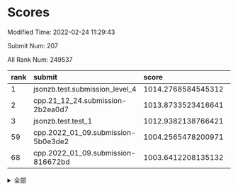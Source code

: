 # Scores

Modified Time: 2022-02-24 11:29:43

Submit Num: 207

All Rank Num: 249537

| rank |               submit               |       score        |       sigma        | pk_num |
| :--- | :--------------------------------- | :----------------- | :----------------- | :----- |
| 1    | jsonzb.test.submission_level_4     | 1014.2768584545312 | 0.8238401249926119 | 4825   |
| 2    | cpp.21_12_24.submission-2b2ea0d7   | 1013.8733523416641 | 0.8331659097097408 | 4821   |
| 3    | jsonzb.test.test_1                 | 1012.9382138766421 | 0.7982906016726858 | 4820   |
| 59   | cpp.2022_01_09.submission-5b0e3de2 | 1004.2565478200971 | 0.7141013532595477 | 4819   |
| 68   | cpp.2022_01_09.submission-816672bd | 1003.6412208135132 | 0.7146387718681183 | 4823   |


<details>
<summary>全部</summary>

| rank |                 submit                 |       score        |       sigma        | pk_num |
| :--- | :------------------------------------- | :----------------- | :----------------- | :----- |
| 1    | jsonzb.test.submission_level_4         | 1014.2768584545312 | 0.8238401249926119 | 4825   |
| 2    | cpp.21_12_24.submission-2b2ea0d7       | 1013.8733523416641 | 0.8331659097097408 | 4821   |
| 3    | jsonzb.test.test_1                     | 1012.9382138766421 | 0.7982906016726858 | 4820   |
| 4    | gobigger.level_3.submission_level_3_39 | 1012.1490144797332 | 0.781544614092027  | 4817   |
| 5    | gobigger.level_3.submission_level_3_25 | 1011.5445259091513 | 0.7617859890432488 | 4820   |
| 6    | gobigger.level_3.submission_level_3_1  | 1011.0551646410604 | 0.7699446490397225 | 4826   |
| 7    | gobigger.level_3.submission_level_3_41 | 1011.0136959780482 | 0.7766787314625399 | 4825   |
| 8    | gobigger.level_3.submission_level_3_7  | 1010.9735200560374 | 0.7671511905671619 | 4823   |
| 9    | gobigger.level_3.submission_level_3_2  | 1010.841160932724  | 0.7668530411702758 | 4818   |
| 10   | gobigger.level_3.submission_level_3_32 | 1010.8276184708008 | 0.7762008361541466 | 4815   |
| 11   | gobigger.level_3.submission_level_3_11 | 1010.8090768839052 | 0.7871109814126821 | 4826   |
| 12   | gobigger.level_3.submission_level_3_42 | 1010.5958765709198 | 0.764058174317655  | 4826   |
| 13   | gobigger.level_3.submission_level_3_15 | 1010.5676160802789 | 0.7640856230813866 | 4821   |
| 14   | gobigger.level_3.submission_level_3_45 | 1010.4791400922697 | 0.7496981035719353 | 4818   |
| 15   | gobigger.level_3.submission_level_3_43 | 1010.3992304597435 | 0.751440931772443  | 4824   |
| 16   | gobigger.level_3.submission_level_3_16 | 1010.3778034852031 | 0.774094003283847  | 4824   |
| 17   | gobigger.level_3.submission_level_3_37 | 1010.2741015679494 | 0.7701910784319067 | 4826   |
| 18   | gobigger.level_3.submission_level_3_33 | 1010.2153377566809 | 0.7500178192801008 | 4820   |
| 19   | gobigger.level_3.submission_level_3_26 | 1010.1740303872944 | 0.7757357744232636 | 4820   |
| 20   | gobigger.level_3.submission_level_3_9  | 1010.1510975211073 | 0.7632997799926633 | 4820   |
| 21   | gobigger.level_3.submission_level_3_23 | 1010.1477203940237 | 0.7475151537131232 | 4820   |
| 22   | gobigger.level_3.submission_level_3_30 | 1010.1464990268624 | 0.7554474048502446 | 4820   |
| 23   | gobigger.level_3.submission_level_3_0  | 1010.1246444316133 | 0.7582725753155103 | 4819   |
| 24   | gobigger.level_3.submission_level_3_46 | 1010.0556677022485 | 0.7631226673018303 | 4826   |
| 25   | gobigger.level_3.submission_level_3_34 | 1010.0320265540319 | 0.7580427054448314 | 4822   |
| 26   | gobigger.level_3.submission_level_3_20 | 1010.0212506410664 | 0.7376210177809616 | 4825   |
| 27   | gobigger.level_3.submission_level_3_48 | 1009.9878154711788 | 0.7695213264776941 | 4824   |
| 28   | gobigger.level_3.submission_level_3_35 | 1009.9820993359073 | 0.756680368900315  | 4829   |
| 29   | gobigger.level_3.submission_level_3_36 | 1009.9495639704321 | 0.7536486978380456 | 4821   |
| 30   | gobigger.level_3.submission_level_3_28 | 1009.9397790847901 | 0.7550208270056759 | 4822   |
| 31   | gobigger.level_3.submission_level_3_27 | 1009.8341901075156 | 0.7470603707209142 | 4823   |
| 32   | gobigger.level_3.submission_level_3_3  | 1009.7913340617811 | 0.7567605053222686 | 4825   |
| 33   | gobigger.level_3.submission_level_3_17 | 1009.697157264662  | 0.7453617950115727 | 4827   |
| 34   | gobigger.level_3.submission_level_3_38 | 1009.6659304857199 | 0.7542294142977413 | 4822   |
| 35   | gobigger.level_3.submission_level_3_21 | 1009.6190236189443 | 0.741792039714774  | 4825   |
| 36   | gobigger.level_3.submission_level_3_10 | 1009.6053787765023 | 0.7732738021273842 | 4818   |
| 37   | gobigger.level_3.submission_level_3_12 | 1009.5837923765533 | 0.762190055651973  | 4824   |
| 38   | gobigger.level_3.submission_level_3_24 | 1009.4598583126339 | 0.7670570983987635 | 4824   |
| 39   | gobigger.level_3.submission_level_3_8  | 1009.447078767527  | 0.7454785151883893 | 4824   |
| 40   | gobigger.level_3.submission_level_3_6  | 1009.4470266852597 | 0.7519957425265881 | 4823   |
| 41   | gobigger.level_3.submission_level_3_18 | 1009.4434898339509 | 0.7465008893555134 | 4821   |
| 42   | gobigger.level_3.submission_level_3_49 | 1009.4432566059371 | 0.7409639164847865 | 4819   |
| 43   | gobigger.level_3.submission_level_3_13 | 1009.4071649415584 | 0.7258479740787128 | 4822   |
| 44   | gobigger.level_3.submission_level_3_19 | 1009.3749484696026 | 0.7640585959735167 | 4824   |
| 45   | gobigger.level_3.submission_level_3_47 | 1009.2987745701178 | 0.7689052921018527 | 4824   |
| 46   | gobigger.level_3.submission_level_3_22 | 1009.2513205169105 | 0.7519717614433009 | 4822   |
| 47   | gobigger.level_3.submission_level_3_40 | 1009.1377975452274 | 0.7475645472615777 | 4825   |
| 48   | gobigger.level_3.submission_level_3_14 | 1009.1105696287915 | 0.7569511204697984 | 4823   |
| 49   | gobigger.level_3.submission_level_3_4  | 1009.0918500726083 | 0.7529604056683741 | 4821   |
| 50   | gobigger.level_3.submission_level_3_29 | 1009.0099227898754 | 0.7409207355178352 | 4823   |
| 51   | gobigger.level_3.submission_level_3_5  | 1008.6760535920521 | 0.7250332906824755 | 4822   |
| 52   | gobigger.level_3.submission_level_3_31 | 1008.513943829892  | 0.7401944468931668 | 4823   |
| 53   | gobigger.level_3.submission_level_3_44 | 1008.2813944335993 | 0.7222544528461564 | 4822   |
| 54   | gobigger.level_1.submission_level_1_29 | 1005.6250049806839 | 0.732473656518054  | 4819   |
| 55   | gobigger.level_1.submission_level_1_23 | 1005.0769807248867 | 0.7236058032296132 | 4823   |
| 56   | gobigger.level_1.submission_level_1_27 | 1004.9424434493232 | 0.7226558350085138 | 4822   |
| 57   | gobigger.level_1.submission_level_1_39 | 1004.4649649426977 | 0.7196445917241818 | 4823   |
| 58   | gobigger.level_1.submission_level_1_14 | 1004.2957794287835 | 0.7104131710257985 | 4826   |
| 59   | cpp.2022_01_09.submission-5b0e3de2     | 1004.2565478200971 | 0.7141013532595477 | 4819   |
| 60   | gobigger.level_1.submission_level_1_0  | 1004.2376785565026 | 0.7062932457636913 | 4823   |
| 61   | gobigger.level_1.submission_level_1_34 | 1004.2276865933223 | 0.7072185587550488 | 4821   |
| 62   | gobigger.level_1.submission_level_1_28 | 1004.2128995693248 | 0.7107747141713981 | 4820   |
| 63   | gobigger.level_1.submission_level_1_18 | 1004.1494365275289 | 0.7252549629117521 | 4822   |
| 64   | gobigger.level_1.submission_level_1_13 | 1004.0169701151727 | 0.7266161462080983 | 4824   |
| 65   | gobigger.level_1.submission_level_1_16 | 1004.0001114765971 | 0.7146864430624009 | 4822   |
| 66   | gobigger.level_1.submission_level_1_45 | 1003.9078539659932 | 0.7270611425337001 | 4820   |
| 67   | gobigger.level_1.submission_level_1_11 | 1003.6512235619994 | 0.7083099082671386 | 4822   |
| 68   | cpp.2022_01_09.submission-816672bd     | 1003.6412208135132 | 0.7146387718681183 | 4823   |
| 69   | gobigger.level_1.submission_level_1_2  | 1003.6385630946946 | 0.7124836702432867 | 4826   |
| 70   | gobigger.level_1.submission_level_1_48 | 1003.6277518382354 | 0.7084846481816787 | 4819   |
| 71   | gobigger.level_1.submission_level_1_46 | 1003.6105300116712 | 0.711081030629816  | 4825   |
| 72   | gobigger.level_1.submission_level_1_3  | 1003.5856653609961 | 0.717754340474136  | 4822   |
| 73   | gobigger.level_1.submission_level_1_49 | 1003.4519159456576 | 0.7151376732316258 | 4821   |
| 74   | gobigger.level_1.submission_level_1_32 | 1003.425768293328  | 0.7222495283448889 | 4815   |
| 75   | gobigger.level_1.submission_level_1_17 | 1003.4003636839134 | 0.7130615881364488 | 4822   |
| 76   | gobigger.level_1.submission_level_1_44 | 1003.3600630977795 | 0.7237071147764473 | 4822   |
| 77   | gobigger.level_1.submission_level_1_1  | 1003.3428129098465 | 0.7204955511536486 | 4823   |
| 78   | gobigger.level_1.submission_level_1_25 | 1003.3220951489063 | 0.7140784279763768 | 4825   |
| 79   | gobigger.level_1.submission_level_1_10 | 1003.2772473256398 | 0.7063563453716571 | 4825   |
| 80   | gobigger.level_1.submission_level_1_12 | 1003.2755270404442 | 0.7125063843190821 | 4825   |
| 81   | gobigger.level_1.submission_level_1_31 | 1003.275457793139  | 0.7140075416789103 | 4815   |
| 82   | gobigger.level_1.submission_level_1_35 | 1003.2037859370254 | 0.7142326911260544 | 4822   |
| 83   | gobigger.level_1.submission_level_1_43 | 1002.9079281819251 | 0.7130033818192374 | 4820   |
| 84   | gobigger.level_1.submission_level_1_36 | 1002.8955398954273 | 0.703925015197103  | 4824   |
| 85   | gobigger.level_1.submission_level_1_26 | 1002.8288298233623 | 0.7107184092725505 | 4823   |
| 86   | gobigger.level_1.submission_level_1_8  | 1002.7545667623848 | 0.7123986742688998 | 4819   |
| 87   | gobigger.level_1.submission_level_1_33 | 1002.7011857230628 | 0.7115841250816898 | 4817   |
| 88   | gobigger.level_1.submission_level_1_21 | 1002.6956944264721 | 0.7202209671242163 | 4822   |
| 89   | gobigger.level_1.submission_level_1_7  | 1002.6944173483553 | 0.7073276750791392 | 4823   |
| 90   | gobigger.level_1.submission_level_1_24 | 1002.6515061418024 | 0.7180667835753943 | 4825   |
| 91   | gobigger.level_1.submission_level_1_22 | 1002.6409790850935 | 0.7151491687267203 | 4822   |
| 92   | gobigger.level_1.submission_level_1_20 | 1002.638239684052  | 0.7217790365985152 | 4821   |
| 93   | gobigger.level_1.submission_level_1_4  | 1002.6361201869855 | 0.7113450735677261 | 4820   |
| 94   | gobigger.level_1.submission_level_1_6  | 1002.6194165751727 | 0.7122868400211505 | 4821   |
| 95   | gobigger.level_1.submission_level_1_5  | 1002.5825119624469 | 0.712543172568354  | 4824   |
| 96   | gobigger.level_1.submission_level_1_9  | 1002.565904813032  | 0.7067630341654606 | 4820   |
| 97   | gobigger.level_1.submission_level_1_30 | 1002.2756284726831 | 0.716292724707593  | 4827   |
| 98   | gobigger.level_1.submission_level_1_41 | 1002.272456201736  | 0.7152411339757577 | 4821   |
| 99   | gobigger.level_1.submission_level_1_15 | 1002.2677604180938 | 0.6992456215775648 | 4817   |
| 100  | gobigger.level_1.submission_level_1_19 | 1002.2652298465091 | 0.7046257328157409 | 4823   |
| 101  | gobigger.level_1.submission_level_1_38 | 1002.2432638697275 | 0.7099598062654965 | 4822   |
| 102  | gobigger.level_1.submission_level_1_37 | 1002.1658642889444 | 0.7188406253943131 | 4821   |
| 103  | gobigger.level_1.submission_level_1_42 | 1002.0078749696788 | 0.7142330013549337 | 4825   |
| 104  | gobigger.level_1.submission_level_1_47 | 1001.8282596805809 | 0.7198005737165816 | 4821   |
| 105  | gobigger.level_1.submission_level_1_40 | 1001.2355350003807 | 0.7018185565124295 | 4817   |
| 106  | gobigger.random.submission_random_39   | 997.6042149913934  | 0.7101101521267067 | 4820   |
| 107  | gobigger.random.submission_random_6    | 997.4324504060154  | 0.707259449467742  | 4819   |
| 108  | gobigger.random.submission_random_3    | 997.3159631454527  | 0.7022829068886186 | 4820   |
| 109  | gobigger.random.submission_random_12   | 997.2707040128976  | 0.7100246224165371 | 4820   |
| 110  | gobigger.random.submission_random_21   | 996.9097283689996  | 0.7117352849667357 | 4821   |
| 111  | gobigger.random.submission_random_41   | 996.8648410315849  | 0.7117372227944457 | 4822   |
| 112  | gobigger.random.submission_random_24   | 996.8560983770923  | 0.7082848087201159 | 4821   |
| 113  | gobigger.random.submission_random_13   | 996.7851568431515  | 0.7036719504912492 | 4823   |
| 114  | gobigger.random.submission_random_1    | 996.6996496196275  | 0.7080905132506958 | 4823   |
| 115  | gobigger.random.submission_random_10   | 996.5436873369283  | 0.7017818929200186 | 4820   |
| 116  | gobigger.random.submission_random_43   | 996.5427881493383  | 0.6929435503312357 | 4823   |
| 117  | gobigger.random.submission_random_37   | 996.4732277577044  | 0.7110993498224331 | 4822   |
| 118  | gobigger.random.submission_random_25   | 996.468417062396   | 0.7270166505087865 | 4823   |
| 119  | gobigger.random.submission_random_30   | 996.4083381574441  | 0.7178280906579811 | 4820   |
| 120  | gobigger.random.submission_random_18   | 996.3682080798295  | 0.705677320635089  | 4824   |
| 121  | gobigger.random.submission_random_16   | 996.3159087383683  | 0.7044068467113378 | 4818   |
| 122  | gobigger.random.submission_random_44   | 996.2962655311575  | 0.7104870974441047 | 4824   |
| 123  | gobigger.random.submission_random_5    | 996.2555029392718  | 0.7093520270393883 | 4813   |
| 124  | gobigger.random.submission_random_19   | 996.1916040315473  | 0.7130878013066787 | 4815   |
| 125  | gobigger.random.submission_random_4    | 996.1834320354642  | 0.7215879887166021 | 4825   |
| 126  | gobigger.random.submission_random_33   | 996.1037534753514  | 0.7021794423038049 | 4821   |
| 127  | gobigger.random.submission_random_22   | 996.0721975544433  | 0.724594393727444  | 4824   |
| 128  | gobigger.random.submission_random_49   | 996.0628363542505  | 0.6997821158133463 | 4821   |
| 129  | gobigger.random.submission_random_27   | 996.0375595497669  | 0.7025111255897217 | 4819   |
| 130  | gobigger.random.submission_random_35   | 996.0021321465549  | 0.722874632538022  | 4823   |
| 131  | gobigger.random.submission_random_20   | 995.973938849669   | 0.7021109803865206 | 4821   |
| 132  | gobigger.random.submission_random_9    | 995.8854152765454  | 0.7150190712327594 | 4820   |
| 133  | gobigger.random.submission_random_42   | 995.8499220409971  | 0.6929765979201408 | 4823   |
| 134  | gobigger.random.submission_random_7    | 995.8438337905973  | 0.7161880099574932 | 4824   |
| 135  | gobigger.random.submission_random_15   | 995.8049728447031  | 0.7011550390366836 | 4823   |
| 136  | gobigger.random.submission_random_2    | 995.7930278237094  | 0.7226156364131257 | 4824   |
| 137  | gobigger.random.submission_random_17   | 995.7108336515362  | 0.7178542956492479 | 4824   |
| 138  | gobigger.random.submission_random_32   | 995.7099183451685  | 0.7107913338558735 | 4821   |
| 139  | gobigger.random.submission_random_48   | 995.6941321871445  | 0.7009494621725522 | 4821   |
| 140  | gobigger.random.submission_random_40   | 995.6725560941437  | 0.709708711554839  | 4827   |
| 141  | gobigger.level_2.submission_level_2_39 | 995.604865573885   | 0.7278322553644088 | 4822   |
| 142  | gobigger.random.submission_random_28   | 995.5983851692952  | 0.709982323416559  | 4820   |
| 143  | gobigger.random.submission_random_0    | 995.57880596673    | 0.7103735228698851 | 4826   |
| 144  | gobigger.random.submission_random_46   | 995.502801301119   | 0.7153485639446946 | 4827   |
| 145  | gobigger.random.submission_random_14   | 995.4743219153679  | 0.7167656453497099 | 4823   |
| 146  | gobigger.random.submission_random_45   | 995.4614605181539  | 0.7279999590498436 | 4820   |
| 147  | gobigger.random.submission_random_36   | 995.1574477335224  | 0.7217813362315707 | 4827   |
| 148  | gobigger.random.submission_random_29   | 995.1164047639438  | 0.7174992825445812 | 4822   |
| 149  | gobigger.random.submission_random_26   | 994.9839844828449  | 0.7134523576712578 | 4819   |
| 150  | gobigger.random.submission_random_47   | 994.8204600692422  | 0.709878719470957  | 4827   |
| 151  | gobigger.random.submission_random_8    | 994.790384940532   | 0.7164891965546317 | 4819   |
| 152  | gobigger.random.submission_random_23   | 994.6482611105881  | 0.7060544738826942 | 4823   |
| 153  | gobigger.level_2.submission_level_2_4  | 994.5162156902685  | 0.7286570388674184 | 4819   |
| 154  | gobigger.random.submission_random_38   | 994.4187053613317  | 0.7054297696467003 | 4816   |
| 155  | gobigger.random.submission_random_34   | 994.4184496455515  | 0.7151739295261227 | 4818   |
| 156  | gobigger.random.submission_random_11   | 994.4176034560921  | 0.7370104077067157 | 4825   |
| 157  | gobigger.level_2.submission_level_2_19 | 993.8911318615764  | 0.7171147135085032 | 4822   |
| 158  | gobigger.level_2.submission_level_2_5  | 993.7374648976682  | 0.721636131569251  | 4821   |
| 159  | gobigger.random.submission_random_31   | 993.7279056406618  | 0.7224682118967665 | 4825   |
| 160  | gobigger.level_2.submission_level_2_48 | 993.4341705993695  | 0.7326663967151814 | 4820   |
| 161  | gobigger.level_2.submission_level_2_47 | 993.2968276933425  | 0.7371446470594792 | 4821   |
| 162  | gobigger.level_2.submission_level_2_32 | 993.1771526002115  | 0.7352318575983208 | 4821   |
| 163  | gobigger.level_2.submission_level_2_25 | 993.1272031541423  | 0.7418638302834374 | 4816   |
| 164  | gobigger.level_2.submission_level_2_24 | 992.9658543120707  | 0.7280527804114483 | 4825   |
| 165  | gobigger.level_2.submission_level_2_10 | 992.9471742800112  | 0.7406428249474505 | 4817   |
| 166  | gobigger.level_2.submission_level_2_44 | 992.9193323240479  | 0.7239243613652858 | 4819   |
| 167  | gobigger.level_2.submission_level_2_30 | 992.8101289641423  | 0.7428703657898839 | 4828   |
| 168  | gobigger.level_2.submission_level_2_41 | 992.7779546041038  | 0.7569751398180806 | 4822   |
| 169  | gobigger.level_2.submission_level_2_12 | 992.7240603341781  | 0.7209639862327096 | 4823   |
| 170  | gobigger.level_2.submission_level_2_22 | 992.7224669117054  | 0.7328566544796568 | 4821   |
| 171  | gobigger.level_2.submission_level_2_13 | 992.7074827802799  | 0.7443635281818557 | 4824   |
| 172  | gobigger.level_2.submission_level_2_6  | 992.6824001738077  | 0.7504173258004507 | 4822   |
| 173  | gobigger.level_2.submission_level_2_14 | 992.6062764266261  | 0.7455228669363808 | 4821   |
| 174  | gobigger.level_2.submission_level_2_17 | 992.5910555158335  | 0.7537982272335854 | 4820   |
| 175  | gobigger.level_2.submission_level_2_9  | 992.5601302496287  | 0.7468652371645333 | 4824   |
| 176  | gobigger.level_2.submission_level_2_36 | 992.539776991178   | 0.7605753423459338 | 4821   |
| 177  | gobigger.level_2.submission_level_2_7  | 992.53624755515    | 0.7590747489769089 | 4819   |
| 178  | gobigger.level_2.submission_level_2_23 | 992.3504235916548  | 0.7420641835571955 | 4825   |
| 179  | gobigger.level_2.submission_level_2_15 | 992.3302397775308  | 0.7474425477343972 | 4822   |
| 180  | gobigger.level_2.submission_level_2_1  | 992.2454447738181  | 0.7381607719165904 | 4820   |
| 181  | gobigger.level_2.submission_level_2_18 | 992.2361611926151  | 0.7419980798265252 | 4823   |
| 182  | gobigger.level_2.submission_level_2_27 | 992.1285482520891  | 0.7402214510493302 | 4821   |
| 183  | gobigger.level_2.submission_level_2_26 | 992.1266818490794  | 0.747326622754267  | 4816   |
| 184  | gobigger.level_2.submission_level_2_8  | 992.0657800981156  | 0.7347795052979298 | 4824   |
| 185  | gobigger.level_2.submission_level_2_16 | 992.0437585724081  | 0.7565695969354089 | 4819   |
| 186  | gobigger.level_2.submission_level_2_21 | 992.0349368254623  | 0.7422494523863619 | 4825   |
| 187  | gobigger.level_2.submission_level_2_34 | 991.8404984282513  | 0.7349986074332583 | 4819   |
| 188  | gobigger.level_2.submission_level_2_11 | 991.7853975174776  | 0.7509131934427573 | 4822   |
| 189  | gobigger.level_2.submission_level_2_33 | 991.7409263565382  | 0.7461596310867492 | 4821   |
| 190  | gobigger.level_2.submission_level_2_40 | 991.7026105194789  | 0.7550577511402066 | 4819   |
| 191  | gobigger.level_2.submission_level_2_35 | 991.66228234761    | 0.7410453036242399 | 4823   |
| 192  | gobigger.level_2.submission_level_2_2  | 991.5583034932722  | 0.7472559499270379 | 4825   |
| 193  | gobigger.level_2.submission_level_2_20 | 991.5006061617389  | 0.7682870580076397 | 4824   |
| 194  | gobigger.level_2.submission_level_2_28 | 991.4703805993181  | 0.7500384531053309 | 4825   |
| 195  | gobigger.level_2.submission_level_2_49 | 991.3110644451947  | 0.7550876142122659 | 4820   |
| 196  | gobigger.level_2.submission_level_2_46 | 991.218148101757   | 0.7508387336739619 | 4826   |
| 197  | gobigger.level_2.submission_level_2_31 | 991.161290192122   | 0.7565180988802725 | 4823   |
| 198  | gobigger.level_2.submission_level_2_45 | 991.1307825957305  | 0.7763501428821126 | 4823   |
| 199  | gobigger.level_2.submission_level_2_29 | 991.0387384178135  | 0.7564158110220585 | 4819   |
| 200  | gobigger.level_2.submission_level_2_0  | 990.9530178944492  | 0.7427995420754319 | 4824   |
| 201  | gobigger.level_2.submission_level_2_3  | 990.8308704299981  | 0.7492667583423934 | 4822   |
| 202  | gobigger.level_2.submission_level_2_37 | 990.7700691905003  | 0.7750193294708265 | 4830   |
| 203  | gobigger.level_2.submission_level_2_42 | 990.2362786682846  | 0.7585511764012635 | 4825   |
| 204  | gobigger.level_2.submission_level_2_43 | 990.0559825998951  | 0.7893563478693616 | 4824   |
| 205  | gobigger.level_2.submission_level_2_38 | 989.5276799884792  | 0.7969132963440616 | 4822   |
| 206  | gobigger.none.submission_none_1        | 978.103612893215   | 1.3777214446920654 | 4823   |
| 207  | gobigger.none.submission_none_0        | 976.33249518054    | 1.4193938895386065 | 4820   |

</details>